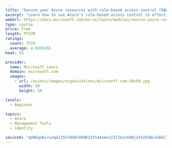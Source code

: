 ```yaml
---
title: "Secure your Azure resources with role-based access control (RBAC)"
excerpt: "Learn how to use Azure’s role-based access control to effectively manage your team’s access to Azure resources."
webUrl: https://docs.microsoft.com/en-us/learn/modules/secure-azure-resources-with-rbac/
type: course
price: Free
length: PT37M
ratings:
  count: 7570
  average: 4.6915455
heat: 55

provider:
  name: Microsoft Learn
  domain: microsoft.com
  images:
    - url: /assets/images/organizations/microsoft.com-50x50.jpg
      width: 50
      height: 50

levels:
  - Beginner

topics:
  - Azure
  - Management Tools
  - Identity

secured: "qVWEqoBirw3qmI255lN5Bc888KZIVS4AzmniIZI1GzotH0jaYk2O3ALxGbECI7htRMiV7JY78wbUmVYA9FFA4r90m2NSKwoc6j1uZxBE+NHJLCtF5HiYwStksIeh+HEHuVkD/6dBlTp1mC4RJaIJiLJppQq602eIlb8/uqFj0ONRmfGhqPVGMhiX3uD6+tYozZyDeLqOMxTkrcU9l3BtA+4P1GmTSpg2Cmnln/1X0C+BUKZcT6OMxjZMFYUl9ESBSxZ3s6Pq0daAY1XgcSVEtEXTi6m/xBiwljB4LkiN2J6IcWM4ccrMIAIbJjXnl5BFh1pWTlRGK4d4sSbOZVtvPJ6eR9bUywb8DdsRZP7wM4l4CATez+naIIsH7LuqQH1BsW//wuz3PJQHKhdRXw7YLsoI7uZ6lcLRceeMGShJ8IA=;F/yuw1mbXPutbjM7XVE/+g=="
---
```



